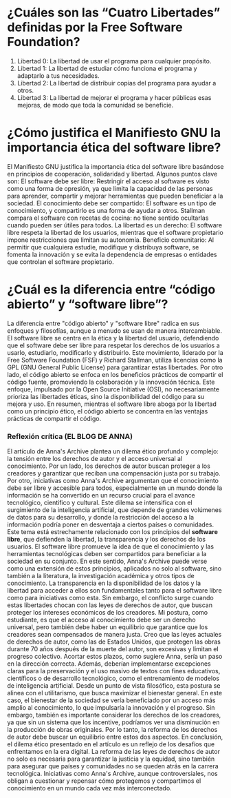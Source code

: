 # ¿Cuáles son las “Cuatro Libertades” definidas por la Free Software Foundation?
1. Libertad 0: La libertad de usar el programa para cualquier propósito.
2. Libertad 1: La libertad de estudiar cómo funciona el programa y adaptarlo a tus necesidades.
3. Libertad 2: La libertad de distribuir copias del programa para ayudar a otros.
4. Libertad 3: La libertad de mejorar el programa y hacer públicas esas mejoras, de modo que toda la comunidad se beneficie.

# ¿Cómo justifica el Manifiesto GNU la importancia ética del software libre?
El Manifiesto GNU justifica la importancia ética del software libre basándose en principios de cooperación, solidaridad y libertad. Algunos puntos clave son:
El software debe ser libre: Restringir el acceso al software es visto como una forma de opresión, ya que limita la capacidad de las personas para aprender, compartir y mejorar herramientas que pueden beneficiar a la sociedad.
El conocimiento debe ser compartido: El software es un tipo de conocimiento, y compartirlo es una forma de ayudar a otros. Stallman compara el software con recetas de cocina: no tiene sentido ocultarlas cuando pueden ser útiles para todos.
La libertad es un derecho: El software libre respeta la libertad de los usuarios, mientras que el software propietario impone restricciones que limitan su autonomía.
Beneficio comunitario: Al permitir que cualquiera estudie, modifique y distribuya software, se fomenta la innovación y se evita la dependencia de empresas o entidades que controlan el software propietario.

# ¿Cuál es la diferencia entre “código abierto” y “software libre”?
La diferencia entre "código abierto" y "software libre" radica en sus enfoques y filosofías, aunque a menudo se usan de manera intercambiable. El software libre se centra en la ética y la libertad del usuario, 
defendiendo que el software debe ser libre para respetar los derechos de los usuarios a usarlo, estudiarlo, modificarlo y distribuirlo. Este movimiento, liderado por la Free Software Foundation (FSF) y Richard Stallman, 
utiliza licencias como la GPL (GNU General Public License) para garantizar estas libertades. Por otro lado, el código abierto se enfoca en los beneficios prácticos de compartir el código fuente, promoviendo 
la colaboración y la innovación técnica. Este enfoque, impulsado por la Open Source Initiative (OSI), no necesariamente prioriza las libertades éticas, sino la disponibilidad del código para su mejora y uso. En resumen, 
mientras el software libre aboga por la libertad como un principio ético, el código abierto se concentra en las ventajas prácticas de compartir el código.

### Reflexión crítica (EL BLOG DE ANNA)
El artículo de Anna's Archive plantea un dilema ético profundo y complejo: la tensión entre los derechos de autor y el acceso universal al conocimiento. Por un lado, los derechos de autor buscan proteger 
a los creadores y garantizar que reciban una compensación justa por su trabajo. Por otro, iniciativas como Anna's Archive argumentan que el conocimiento debe ser libre y accesible para todos, especialmente
en un mundo donde la información se ha convertido en un recurso crucial para el avance tecnológico, científico y cultural. Este dilema se intensifica con el surgimiento de la inteligencia artificial, que depende 
de grandes volúmenes de datos para su desarrollo, y donde la restricción del acceso a la información podría poner en desventaja a ciertos países o comunidades.
Este tema está estrechamente relacionado con los principios del **software libre**, que defienden la libertad, la transparencia y los derechos de los usuarios. El software libre promueve la idea de que el conocimiento
y las herramientas tecnológicas deben ser compartidos para beneficiar a la sociedad en su conjunto. En este sentido, Anna's Archive puede verse como una extensión de estos principios, aplicados no solo al software, 
sino también a la literatura, la investigación académica y otros tipos de conocimiento. La transparencia en la disponibilidad de los datos y la libertad para acceder a ellos son fundamentales tanto para el software 
libre como para iniciativas como esta. Sin embargo, el conflicto surge cuando estas libertades chocan con las leyes de derechos de autor, que buscan proteger los intereses económicos de los creadores.
Mi postura, como estudiante, es que el acceso al conocimiento debe ser un derecho universal, pero también debe haber un equilibrio que garantice que los creadores sean compensados de manera justa. Creo que las leyes
actuales de derechos de autor, como las de Estados Unidos, que protegen las obras durante 70 años después de la muerte del autor, son excesivas y limitan el progreso colectivo. Acortar estos plazos, como sugiere Anna,
sería un paso en la dirección correcta. Además, deberían implementarse excepciones claras para la preservación y el uso masivo de textos con fines educativos, científicos o de desarrollo tecnológico, 
como el entrenamiento de modelos de inteligencia artificial.
Desde un punto de vista filosófico, esta postura se alinea con el utilitarismo, que busca maximizar el bienestar general. En este caso, el bienestar de la sociedad se vería beneficiado por un acceso más 
amplio al conocimiento, lo que impulsaría la innovación y el progreso. Sin embargo, también es importante considerar los derechos de los creadores, ya que sin un sistema que los incentive, podríamos ver una disminución 
en la producción de obras originales. Por lo tanto, la reforma de los derechos de autor debe buscar un equilibrio entre estos dos aspectos.
En conclusión, el dilema ético presentado en el artículo es un reflejo de los desafíos que enfrentamos en la era digital. La reforma de las leyes de derechos de autor no solo es necesaria para garantizar
la justicia y la equidad, sino también para asegurar que países y comunidades no se queden atrás en la carrera tecnológica. Iniciativas como Anna's Archive, aunque controversiales, 
nos obligan a cuestionar y repensar cómo protegemos y compartimos el conocimiento en un mundo cada vez más interconectado.

